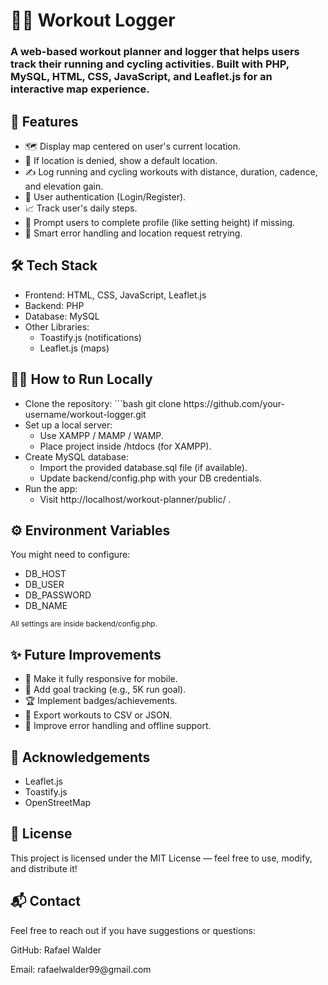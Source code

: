 <h1>🏋️‍♂️ Workout Logger </h1>
<h3>A web-based workout planner and logger that helps users track their running and cycling activities. Built with PHP, MySQL, HTML, CSS, JavaScript, and Leaflet.js for an interactive map experience.</h3>

<h2>🚀 Features</h2>
<ul>
<li>🗺️ Display map centered on user's current location.</li>
<li>📍 If location is denied, show a default location.</li>
<li>✍️ Log running and cycling workouts with distance, duration, cadence, and elevation gain.</li>
<li>👤 User authentication (Login/Register).</li>
<li>📈 Track user's daily steps.</li>
<li>🔔 Prompt users to complete profile (like setting height) if missing.</li>
<li>🧠 Smart error handling and location request retrying.</li>
  
</ul>

<h2>🛠️ Tech Stack</h2>
<ul>
  <li>Frontend: HTML, CSS, JavaScript, Leaflet.js</li>
  <li>Backend: PHP</li>
  <li>Database: MySQL</li>
  <li>Other Libraries:
  <ul>
    <li>Toastify.js (notifications)</li>
    <li>Leaflet.js (maps)</li>
  </ul>
  </li>
</ul>

<h2>🧑‍💻 How to Run Locally</h2>
<ul>
  <li>Clone the repository:
  ```bash 
    git clone https://github.com/your-username/workout-logger.git
  </li>
  <li>Set up a local server:
    <ul>
      <li>Use XAMPP / MAMP / WAMP.</li>
      <li>Place project inside /htdocs (for XAMPP).</li>
    </ul>
  </li>
  <li>Create MySQL database:
    <ul>
      <li>Import the provided database.sql file (if available).</li>
      <li>Update backend/config.php with your DB credentials.</li>
    </ul>
  </li>
  <li>Run the app:
  <ul>
    <li>Visit http://localhost/workout-planner/public/ .</li>
  </ul>
  </li>
</ul>

<h2>⚙️ Environment Variables</h2>
<p>You might need to configure:</p>
<ul>
  <li>DB_HOST</li>
  <li>DB_USER</li>
  <li>DB_PASSWORD</li>
  <li>DB_NAME</li>
</ul>
<small>All settings are inside backend/config.php.</small>

<h2>✨ Future Improvements</h2>
<ul>
  <li>📱 Make it fully responsive for mobile.</li>
  <li>🎯 Add goal tracking (e.g., 5K run goal).</li>
  <li>🏆 Implement badges/achievements.</li>
  <li>🧩 Export workouts to CSV or JSON.</li>
  <li>🧠 Improve error handling and offline support.</li>
</ul>
<h2>🙌 Acknowledgements</h2>
<ul>
  <li>Leaflet.js</li>
  <li>Toastify.js</li>
  <li>OpenStreetMap</li>
</ul>

<h2>📜 License</h2>
<p>This project is licensed under the MIT License — feel free to use, modify, and distribute it!</p>

<h2>📬 Contact</h2>
<p>Feel free to reach out if you have suggestions or questions:</p>
<p>GitHub: Rafael Walder</p>
<p>Email: rafaelwalder99@gmail.com</p>
